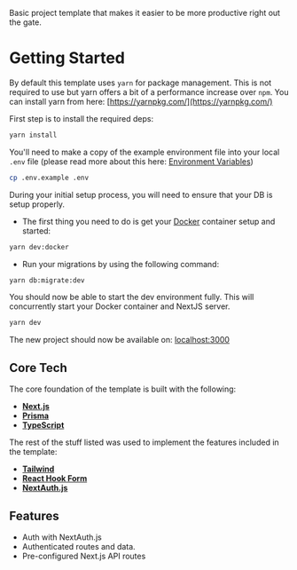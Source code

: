 Basic project template that makes it easier to be more productive right out the gate.

# Getting Started

By default this template uses `yarn` for package management. This is not required to use but yarn offers a bit of a performance increase over `npm`. You can install yarn from here: [https://yarnpkg.com/](https://yarnpkg.com/)

First step is to install the required deps:

```bash
yarn install
```

You'll need to make a copy of the example environment file into your local `.env` file (please read more about this here: [Environment Variables](./docs/EnvironmentVariables.md))

```bash
cp .env.example .env
```

During your initial setup process, you will need to ensure that your DB is setup properly.

- The first thing you need to do is get your [Docker](./docs/Docker.md) container setup and started:

```bash
yarn dev:docker
```

- Run your migrations by using the following command:

```bash
yarn db:migrate:dev
```

You should now be able to start the dev environment fully. This will concurrently start your Docker container and NextJS server.

```bash
yarn dev
```

The new project should now be available on: [localhost:3000](http://localhost:3000)

## Core Tech

The core foundation of the template is built with the following:

- **[Next.js](https://nextjs.org/)**
- **[Prisma](https://www.prisma.io/)**
- **[TypeScript](https://www.typescriptlang.org/)**

The rest of the stuff listed was used to implement the features included in the template:

- **[Tailwind](https://tailwindcss.com/)**
- **[React Hook Form](https://react-hook-form.com/)**
- **[NextAuth.js](https://next-auth.js.org/)**

## Features

- Auth with NextAuth.js
- Authenticated routes and data.
- Pre-configured Next.js API routes

